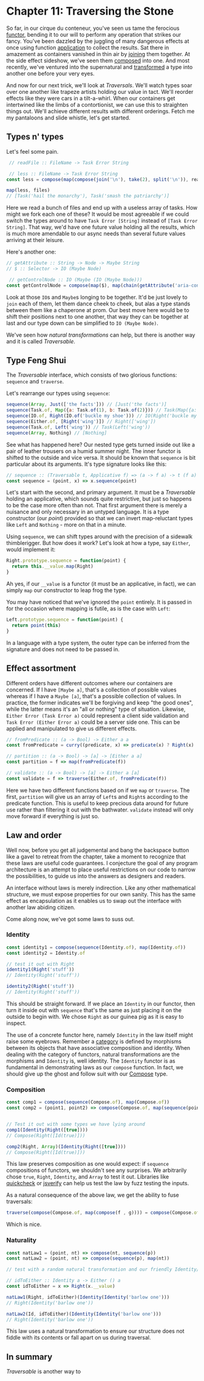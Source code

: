 # Chapter 11: Traversing the Stone

So far, in our cirque du conteneur, you've seen us tame the ferocious [functor](https://github.com/MostlyAdequate/mostly-adequate-guide/blob/master/ch8.md#my-first-functor), bending it to our will to perform any operation that strikes our fancy. You've been dazzled by the juggling of many dangerous effects at once using function [application](https://github.com/MostlyAdequate/mostly-adequate-guide/blob/master/ch10.md) to collect the results. Sat there in amazement as containers vanished in thin air by [joining](https://github.com/MostlyAdequate/mostly-adequate-guide/blob/master/ch9.md) them together. At the side effect sideshow, we've seen them [composed](https://github.com/MostlyAdequate/mostly-adequate-guide/blob/master/ch8.md#a-spot-of-theory) into one. And most recently, we've ventured into the supernatural and [transformed](https://github.com/MostlyAdequate/mostly-adequate-guide/blob/master/ch11.md) a type into another one before your very eyes.

And now for our next trick, we'll look at *Traversals*. We'll watch types soar over one another like trapeze artists holding our value in tact. We'll reorder effects like they were cars in a tilt-a-whirl. When our containers get intertwined like the limbs of a contortionist, we can use this to straighten things out. We'll achieve different results with different orderings. Fetch me my pantaloons and slide whistle, let's get started.

## Types n' types

Let's feel some pain.

```js
 // readFile :: FileName -> Task Error String

 // less :: FileName -> Task Error String
const less = compose(map(compose(join('\n'), take(2), split('\n')), readFile)

map(less, files)
// [Task('hail the monarchy'), Task('smash the patriarchy')]
```

Here we read a bunch of files and end up with a useless array of tasks. How might we fork each one of these? It would be most agreeable if we could switch the types around to have `Task Error [String]` instead of `[Task Error String]`. That way, we'd have one future value holding all the results, which is much more amendable to our async needs than several future values arriving at their leisure.

Here's another one:

```js
// getAttribute :: String -> Node -> Maybe String
// $ :: Selector -> IO (Maybe Node)

 // getControlNode :: IO (Maybe (IO (Maybe Node)))
const getControlNode = compose(map($), map(chain(getAttribute('aria-controls'))), $)
```

Look at those `IO`s and `Maybe`s longing to be together. It'd be just lovely to `join` each of them, let them dance cheek to cheek, but alas a type stands between them like a chaperone at prom. Our best move here would be to shift their positions next to one another, that way they can be together at last and our type down can be simplified to `IO (Maybe Node)`.

We've seen how *natural transformations* can help, but there is another way and it is called *Traversable*.

## Type Feng Shui

The *Traversable* interface, which consists of two glorious functions: `sequence` and `traverse`.

Let's rearrange our types using `sequence`:

```js
sequence(Array, Just(['the facts'])) // [Just('the facts')]
sequence(Task.of, Map({a: Task.of(1), b: Task.of(2)})) // Task(Map({a: 1, b: 2}))
sequence(IO.of, Right(IO.of('buckle my shoe'))) // IO(Right('buckle my shoe'))
sequence(Either.of, [Right('wing')]) // Right(['wing'])
sequence(Task.of, Left('wing')) // Task(Left('wing'))
sequence(Array, Nothing) // [Nothing]
```

See what has happened here? Our nested type gets turned inside out like a pair of leather trousers on a humid summer night. The inner functor is shifted to the outside and vice versa. It should be known that `sequence` is bit particular about its arguments. It's type signature looks like this:

```js
// sequence :: (Traversable t, Applicative f) => (a -> f a) -> t (f a) -> f (t a)
const sequence = (point, x) => x.sequence(point)
```

Let's start with the second, and primary argument. It must be a *Traversable* holding an applicative, which sounds quite restrictive, but just so happens to be the case more often than not. That first argument there is merely a nuisance and only necessary in an untyped language. It is a type constructor (our *point*) provided so that we can invert map-reluctant types like `Left` and `Nothing` - more on that in a minute.

Using `sequence`, we can shift types around with the precision of a sidewalk thimblerigger. But how does it work? Let's look at how a type, say `Either`, would implement it:

```js
Right.prototype.sequence = function(point) {
  return this.__value.map(Right)
}
```

Ah yes, if our `__value` is a functor (it must be an applicative, in fact), we can simply `map` our constructor to leap frog the type.

You may have noticed that we've ignored the `point` entirely. It is passed in for the occasion where mapping is futile, as is the case with `Left`:

```js
Left.prototype.sequence = function(point) {
  return point(this)
}
```

In a language with a type system, the outer type can be inferred from the signature and does not need to be passed in.

## Effect assortment

Different orders have different outcomes where our containers are concerned. If I have `[Maybe a]`, that's a collection of possible values whereas if I have a `Maybe [a]`, that's a possible collection of values. In practice, the former indicates we'll be forgiving and keep "the good ones", while the latter means it's an "all or nothing" type of situation. Likewise, `Either Error (Task Error a)` could represent a client side validation and `Task Error (Either Error a)` could be a server side one. This can be applied and manipulated to give us different effects.

```js
// fromPredicate :: (a -> Bool) -> Either a a
const fromPredicate = curry((predicate, x) => predicate(x) ? Right(x) : Left(x))

// partition :: (a -> Bool) -> [a] -> [Either a a]
const partition = f => map(fromPredicate(f))

// validate :: (a -> Bool) -> [a] -> Either a [a]
const validate = f => traverse(Either.of, fromPredicate(f))
```

Here we have two different functions based on if we `map` or `traverse`.  The first, `partition` will give us an array of `Left`s and `Right`s according to the predicate function. This is useful to keep precious data around for future use rather than filtering it out with the bathwater. `validate` instead will only move forward if everything is just so.

## Law and order

Well now, before you get all judgemental and bang the backspace button like a gavel to retreat from the chapter, take a moment to recognize that these laws are useful code guarantees. I conjecture the goal of any program architecture is an attempt to place useful restrictions on our code to narrow the possibilities, to guide us into the answers as designers and readers.

An interface without laws is merely indirection. Like any other mathematical structure, we must expose properties for our own sanity. This has the same effect as encapsulation as it enables us to swap out the interface with another law abiding citizen.

Come along now, we've got some laws to suss out.

### Identity

```js
const identity1 = compose(sequence(Identity.of), map(Identity.of))
const identity2 = Identity.of

// test it out with Right
identity1(Right('stuff'))
// Identity(Right('stuff'))

identity2(Right('stuff'))
// Identity(Right('stuff'))
```

This should be straight forward. If we place an `Identity` in our functor, then turn it inside out with `sequence` that's the same as just placing it on the outside to begin with. We chose `Right` as our guinea pig as it is easy to inspect.

The use of a concrete functor here, namely `Identity` in the law itself might raise some eyebrows. Remember a [category](https://github.com/MostlyAdequate/mostly-adequate-guide/blob/master/ch5.md#category-theory) is defined by morphisms between its objects that have associative composition and identity. When dealing with the category of functors, natural transformations are the morphisms and `Identity` is, well identity. The `Identity` functor is as fundamental in demonstrating laws as our `compose` function. In fact, we should give up the ghost and follow suit with our [Compose](https://github.com/MostlyAdequate/mostly-adequate-guide/blob/master/ch8.md#a-spot-of-theory) type.

### Composition

```js
const comp1 = compose(sequence(Compose.of), map(Compose.of))
const comp2 = (point1, point2) => compose(Compose.of, map(sequence(point2)), sequence(point1))


// Test it out with some types we have lying around
comp1(Identity(Right([true])))
// Compose(Right([Id(true)]))

comp2(Right, Array)(Identity(Right([true])))
// Compose(Right([Id(true)]))
```

This law preserves composition as one would expect: if `sequence` compositions of functors, we shouldn't see any surprises. We arbitrarily chose `true`, `Right`, `Identity`, and `Array` to test it out. Libraries like [quickcheck](https://hackage.haskell.org/package/QuickCheck) or [jsverify](http://jsverify.github.io/) can help us test the law by fuzz testing the inputs.

As a natural consequence of the above law, we get the ability to fuse traversals:

```js
traverse(compose(Compose.of, map(compose(f , g)))) = compose(Compose.of, map(traverse(of, f)), traverse(of, g))
```

Which is nice.

### Naturality

```js
const natLaw1 = (point, nt) => compose(nt, sequence(p))
const natLaw2 = (point, nt) => compose(sequence(p), map(nt))

// test with a random natural transformation and our friendly Identity/Right functors.

// idToEither :: Identity a -> Either () a
const idToEither = x => Right(x.__value)

natLaw1(Right, idToEither)(Identity(Identity('barlow one')))
// Right(Identity('barlow one'))

natLaw2(Id, idToEither)(Identity(Identity('barlow one')))
// Right(Identity('barlow one'))
```

This law uses a natural transformation to ensure our structure does not fiddle with its contents or fall apart on us during traversal.


## In summary

*Traversable* is another way to 

